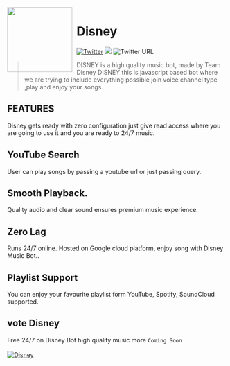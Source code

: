 <img width="150" height="150" align="left" style="float: left; margin: 0 10px 0 0;" img src="https://cdn.discordapp.com/attachments/845722466188787778/851261611243077712/fis.png">  

# Disney

<a href="https://twitter.com/intent/tweet?text=Wow:&url=https%3A%2F%2Fdiscord.gg%2FJZ3UbCXPMg"><img alt="Twitter" src="https://img.shields.io/twitter/url?color=green&label=Discord&logo=Discord&style=plastic&url=https%3A%2F%2Fdiscord.gg%2FJZ3UbCXPMg"></a>
![](https://img.shields.io/badge/Status-Online-green)
<img alt="Twitter URL" src="https://img.shields.io/twitter/url?color=yellow&label=JavaScript&logo=javascript&logoColor=yellow&style=plastic&url=https%3A%2F%2Fjavascript.com">

>  DISNEY  is a  high quality music bot, made by Team Disney DISNEY this is javascript based bot where we are trying to include everything possible join voice channel type  ,play and enjoy your songs.

## FEATURES
Disney gets ready with zero configuration just give read access where you are going to use it and you are ready to 24/7 music.

## YouTube Search
User can play songs by passing a youtube url or just passing query.

## Smooth Playback.
Quality audio and clear sound ensures premium music experience.
## Zero Lag
Runs 24/7 online. Hosted on Google cloud platform, enjoy song with Disney Music Bot..

## Playlist Support
You can enjoy your favourite playlist form YouTube, Spotify, SoundCloud supported.


## vote Disney 

Free 24/7 on Disney Bot high quality music more `Coming Soon`<br><br>
<a href="https://listcord.gg/bot/826795830111109153" >
  <img src="https://cdn.discordapp.com/attachments/845722466188787778/851280040327249961/Screenshot_2021-06-07-07-32-29.png" alt="Disney" />
</a>

